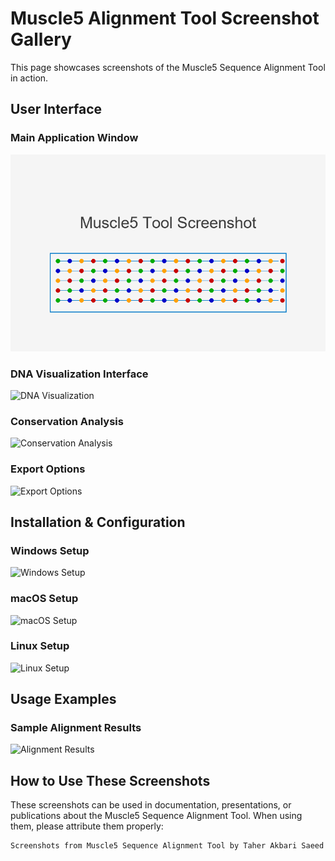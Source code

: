 # Muscle5 Alignment Tool Screenshot Gallery

This page showcases screenshots of the Muscle5 Sequence Alignment Tool in action.

## User Interface

### Main Application Window
![Main Application](../screenshots/app_screenshot.png)

### DNA Visualization Interface
![DNA Visualization](../screenshots/dna_visualization.png)

### Conservation Analysis
![Conservation Analysis](../screenshots/conservation_analysis.png)

### Export Options
![Export Options](../screenshots/export_options.png)

## Installation & Configuration

### Windows Setup
![Windows Setup](../screenshots/windows_setup.png)

### macOS Setup  
![macOS Setup](../screenshots/mac_setup.png)

### Linux Setup
![Linux Setup](../screenshots/linux_setup.png)

## Usage Examples

### Sample Alignment Results
![Alignment Results](../screenshots/alignment_results.png)

## How to Use These Screenshots

These screenshots can be used in documentation, presentations, or publications about the Muscle5 Sequence Alignment Tool. When using them, please attribute them properly:

```
Screenshots from Muscle5 Sequence Alignment Tool by Taher Akbari Saeed
```
